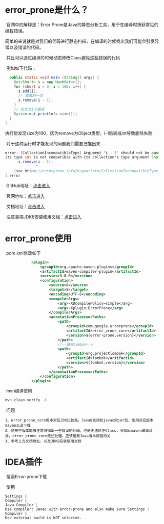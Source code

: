 # error_prone是什么？

​		官网中的解释是：Error Prone是Java的静态分析工具，用于在编译时捕获常见的编程错误。

​		简单的来说就是对我们的代码进行静态扫描，在编译的时候找出我们可能会引发异常以及错误的代码。

​		并且可以通过编译的时候动态修改Class避免这些错误的代码

​		例如如下代码：

```Java
  public static void main (String[] args) {
    Set<Short> s = new HashSet<>();
    for (short i = 0; i < 100; i++) {
      s.add(i);
      // 减去前一位
      s.remove(i - 1);
    }
    // 应该为1个最后
    System.out.println(s.size());
  }
}
```

​		执行后发现size为100，因为remove为Object类型，i-1后转成int导致删除失败

​		对于这种运行时才能发现的问题我们需要扫描出来

```java
error: [CollectionIncompatibleType] Argument 'i - 1' should not be passed to this method;
its type int is not compatible with its collection's type argument Short
      s.remove(i - 1);
              ^
    (see https://errorprone.info/bugpattern/CollectionIncompatibleType)
1 error
```

​		GitHub地址：[点击进入](https://github.com/google/error-prone)

​		官网地址：[点击进入](https://errorprone.info/)

​		文档地址：[点击进入](https://errorprone.info/docs/installation)

​		注意事项JDK8安装使用文档：[点击进入](https://github.com/google/error-prone/blob/f8e33bc460be82ab22256a7ef8b979d7a2cacaba/docs/installation.md)

# error_prone使用

​		pom.xml修改如下

```xml
            <plugin>
                <groupId>org.apache.maven.plugins</groupId>
                <artifactId>maven-compiler-plugin</artifactId>
                <version>3.8.0</version>
                <configuration>
                    <source>8</source>
                    <target>8</target>
                    <encoding>UTF-8</encoding>
                    <compilerArgs>
                        <arg>-XDcompilePolicy=simple</arg>
                        <arg>-Xplugin:ErrorProne</arg>
                    </compilerArgs>
                    <annotationProcessorPaths>
                        <path>
                            <groupId>com.google.errorprone</groupId>
                            <artifactId>error_prone_core</artifactId>
                            <version>${error-prone.version}</version>
                        </path>
                        <!--兼容Lombok-->
                        <path>
                            <groupId>org.projectlombok</groupId>
                            <artifactId>lombok</artifactId>
                            <version>${lombok.version}</version>
                        </path>
                    </annotationProcessorPaths>
                </configuration>
            </plugin>
```

​		mvn编译使用

```sh
mvn clean verify -X 
```

​		问题

```properties
1、error_prone_core版本对应JDK比较高，Java8会用到javac的jar包，使用对应版本maven无法下载
2、使用中版本能够正常扫描出一些错误的代码，但是无法矫正Class，会抛出maven编译异常，error_prone_core无法处理，应该是和Java版本问题相关
3、参考上方文档地址，以及JDK8安装使用文档
```



# IDEA插件

​		搜索Error-prone下载

​		使用

```
Settings | 
Compiler | 
Java Compiler | 
Use compiler: Javac with error-prone and also make sure Settings | 
Compiler | 
Use external build is NOT selected.
```

